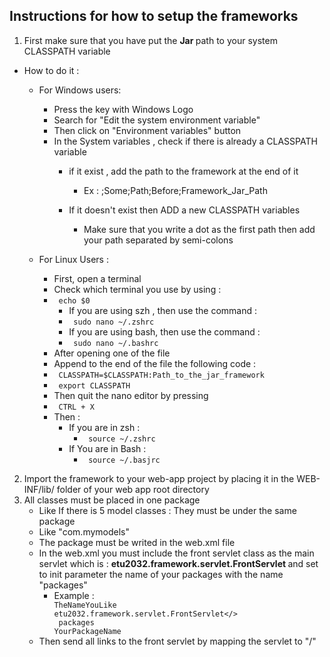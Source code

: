 ## Instructions for how to setup the frameworks 
1. First make sure that you have put the <b> Jar </b> path to your system CLASSPATH variable
  - How to do it :
    - For Windows users:
        - Press the key with Windows Logo
        - Search for "Edit the system environment variable"
        - Then click on "Environment variables" button
        - In the System variables , check if there is already a CLASSPATH variable
          - if it exist , add the path to the framework at the end of it
            - Ex : ;Some;Path;Before;Framework_Jar_Path
          
          - If it doesn't exist then ADD a new CLASSPATH variables
            - Make sure that you write a dot as the first path then add your path separated by semi-colons
    
    - For Linux Users :
      - First, open a terminal 
      - Check which terminal you use by using : 
      - <code> echo $0 </code>
        - If you are using szh , then use the command :
        - <code> sudo nano ~/.zshrc </code>
        - If you are using bash, then use the command :
        - <code> sudo nano ~/.bashrc </code>
      - After opening one of the file
      - Append to the end of the file the following code :
      - <code> CLASSPATH=$CLASSPATH:Path_to_the_jar_framework </code>
      - <code> export CLASSPATH </code>
      - Then quit the nano editor by pressing 
      - <code> CTRL + X </code>
      - Then :
          - If you are in zsh :
            - <code> source ~/.zshrc </code>
          - If You are in Bash :
            - <code> source ~/.basjrc </code>

2. Import the framework to your web-app project by placing it in the WEB-INF/lib/ folder of your web app root directory
3. All classes must be placed in one package
      - Like If there is 5 model classes : They must be under the same package
      - Like "com.mymodels"
    - The package must be writed in the web.xml file
    - In the web.xml you must include the front servlet class as the main servlet which is : <b> etu2032.framework.servlet.FrontServlet     </b> and set to init parameter the name of your packages with the name "packages"
      - Example :
            <code>
                <servlet>
                    <servlet-name>TheNameYouLike</servlet-name>
                    <servlet-class>etu2032.framework.servlet.FrontServlet</>
                    <init-param>
                        <param-name>packages</param-name>
                        <param-value>YourPackageName</param-value>
                    </init-param>
                </servlet>
            </code>
    - Then send all links to the front servlet by mapping the servlet to "/"